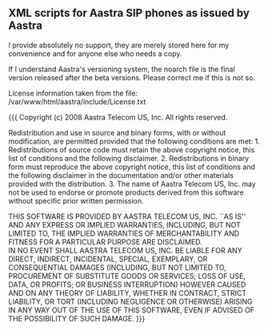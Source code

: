 XML scripts for Aastra SIP phones as issued by Aastra
--------------------------------------------------------------------------------

I provide absolutely no support, they are merely stored here for my convenience and for anyone else who needs a copy.

If I understand Aastra's versioning system, the noarch file is the final version released after the beta versions.  Please correct me if this is not so.


License information taken from the file:
/var/www/html/aastra/include/License.txt

{{{
Copyright (c) 2008 Aastra Telecom US, Inc.
All rights reserved.

Redistribution and use in source and binary forms, with or without
modification, are permitted provided that the following conditions
are met:
    1. Redistributions of source code must retain the above copyright
       notice, this list of conditions and the following disclaimer.
    2. Redistributions in binary form must reproduce the above copyright
       notice, this list of conditions and the following disclaimer in the
       documentation and/or other materials provided with the distribution.
    3. The name of Aastra Telecom US, Inc. may not be used to endorse or promote
       products derived from this software without specific prior written permission.

THIS SOFTWARE IS PROVIDED BY AASTRA TELECOM US, INC. ``AS IS'' AND ANY EXPRESS
OR IMPLIED WARRANTIES, INCLUDING, BUT NOT LIMITED TO, THE IMPLIED WARRANTIES
OF MERCHANTABILITY AND FITNESS FOR A PARTICULAR PURPOSE ARE DISCLAIMED.  
IN NO EVENT SHALL AASTRA TELECOM US, INC. BE LIABLE FOR ANY DIRECT, INDIRECT, 
INCIDENTAL, SPECIAL, EXEMPLARY, OR CONSEQUENTIAL DAMAGES (INCLUDING, BUT NOT
LIMITED TO, PROCUREMENT OF SUBSTITUTE GOODS OR SERVICES; LOSS OF USE, DATA,
OR PROFITS; OR BUSINESS INTERRUPTION) HOWEVER CAUSED AND ON ANY THEORY OF 
LIABILITY, WHETHER IN CONTRACT, STRICT LIABILITY, OR TORT (INCLUDING NEGLIGENCE
OR OTHERWISE) ARISING IN ANY WAY OUT OF THE USE OF THIS SOFTWARE, EVEN IF
ADVISED OF THE POSSIBILITY OF SUCH DAMAGE.
}}}